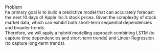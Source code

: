 Problem  
he primary goal is to build a predictive model that can accurately forecast the next 10 days of Apple Inc.’s stock prices. Given the complexity of stock market data, which can exhibit both short-term sequential dependencies and broader trends.  
Therefore, we will apply a hybrid modelling approach combining LSTM (to capture time dependencies and short-term trends) and Linear Regression (to capture long-term trends).
